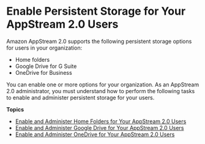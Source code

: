 # Enable Persistent Storage for Your AppStream 2\.0 Users<a name="persistent-storage"></a>

Amazon AppStream 2\.0 supports the following persistent storage options for users in your organization: 
+ Home folders
+ Google Drive for G Suite
+ OneDrive for Business

You can enable one or more options for your organization\. As an AppStream 2\.0 administrator, you must understand how to perform the following tasks to enable and administer persistent storage for your users\. 

**Topics**
+ [Enable and Administer Home Folders for Your AppStream 2\.0 Users](home-folders.md)
+ [Enable and Administer Google Drive for Your AppStream 2\.0 Users](google-drive.md)
+ [Enable and Administer OneDrive for Your AppStream 2\.0 Users](onedrive.md)